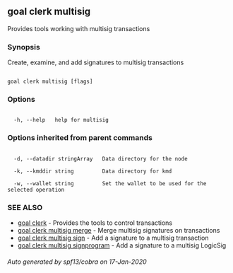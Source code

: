 ## goal clerk multisig



Provides tools working with multisig transactions 



### Synopsis



Create, examine, and add signatures to multisig transactions



```

goal clerk multisig [flags]

```



### Options



```

  -h, --help   help for multisig

```



### Options inherited from parent commands



```

  -d, --datadir stringArray   Data directory for the node

  -k, --kmddir string         Data directory for kmd

  -w, --wallet string         Set the wallet to be used for the selected operation

```



### SEE ALSO



* [goal clerk](../clerk/)	 - Provides the tools to control transactions 
* [goal clerk multisig merge](../merge/)	 - Merge multisig signatures on transactions
* [goal clerk multisig sign](../sign/)	 - Add a signature to a multisig transaction
* [goal clerk multisig signprogram](../signprogram/)	 - Add a signature to a multisig LogicSig


###### Auto generated by spf13/cobra on 17-Jan-2020

